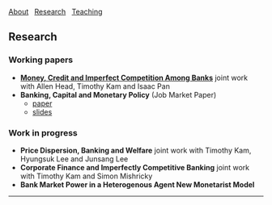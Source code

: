 [About](/index) &nbsp; [Research](/Research) &nbsp; [Teaching](/Teaching)


## Research

### Working papers

- [**Money, Credit and Imperfect Competition Among Banks**](https://github.com/samiengmanng/samiengmanng.github.io/files/8138292/hknp-2022-02-03.pdf)
  joint work with Allen Head, Timothy Kam and Isaac Pan 
- **Banking, Capital and Monetary Policy** (Job Market Paper)
  * [paper](https://github.com/samiengmanng/samiengmanng.github.io/files/8190144/bjaww_2022_03_04.pdf)
  * [slides](https://github.com/samiengmanng/samiengmanng.github.io/files/8190108/slides_ANU_v1.pdf)

### Work in progress
- **Price Dispersion, Banking and Welfare** joint work with Timothy Kam, Hyungsuk Lee and Junsang Lee
- **Corporate Finance and Imperfectly Competitive Banking** joint work with Timothy Kam and Simon Mishricky
- **Bank Market Power in a Heterogenous Agent New Monetarist Model**

---
<p style="font-size:11px">
